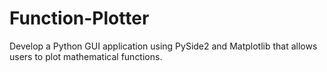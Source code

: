# Function-Plotter
Develop a Python GUI application using PySide2 and Matplotlib that allows users to plot mathematical functions.
